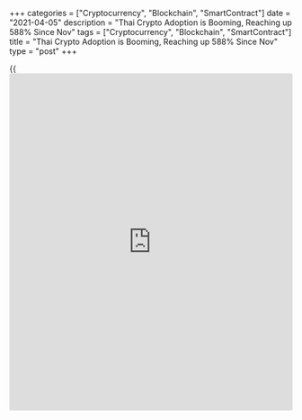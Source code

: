 +++
categories = ["Cryptocurrency", "Blockchain", "SmartContract"]
date = "2021-04-05"
description = "Thai Crypto Adoption is Booming, Reaching up 588% Since Nov"
tags = ["Cryptocurrency", "Blockchain", "SmartContract"]
title = "Thai Crypto Adoption is Booming, Reaching up 588% Since Nov"
type = "post"
+++

{{<iframe id="large-banner" src="https://www.bounty.group/#slide=17.0" width="100%" height="600" scrolling="no" style="border: 0px solid rgb(216, 221, 230); border-radius: 3px;">}}

Crypto adoption appears to be booming in Thailand, with the local
Securities and Exchange Commission, or SEC, estimating domestic crypto
volumes have increased by nearly 600% since November. Data compiled by
the Thai’s SEC and published by Bloomberg indicates combined volume
across licensed Thai crypto exchanges increased from 574.5 million in
November to $3.96 billion in November.

![Thai Crypto Adoption is Booming, Volume up 588% Cince Nov][1]

Speaking to Bloomberg, Atichanan Pulges, co-founder of top Thai exchange
Bitkub, estimated volume on his platform had increased by 40% between
January and February. Pulges claimed Bitkub represents 90% of local
trade activity and services 300,000 customers. Despite the surge in
licensed crypto volumes, Thai peer-to-peer trading has seen
comparatively muted growth.

While roughly $650,000 worth of Bitcoin traded weekly on top P2P
marketplaces Local[bitcoin](https://www.letsplayfx.com/blog/forex-for-bitcoin/)s and Paxful combined during November,
February’s volumes oscillated between roughly $700,000 and $1 million —
an increase of between approximately 10% and 50%. During March, Thai P2P
Bitcoin trade volumes slumped from $950,000 to roughly $600,000.

In response to the increasing popularity of crypto, Thailand’s SEC has
proposed introducing a training course and test to restrict
inexperienced traders from speculating on crypto assets. Last month, the
commission also hinted it will introduce a $32,000 minimum annual income
requirement for domestic crypto traders.

_Source:[FXPro][2]_

   1. /files/downloads/d/5/9/d59de813f1bddfeed8f3c7f9b8926b28_d44537062864a4f4b94b6534ccf630ed.png
   2. /geturl/index/49805263b0b182a5db6a1db1151646f7f7e16d6b/